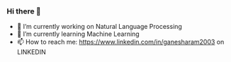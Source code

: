 ### Hi there 👋
- 🔭 I’m currently working on Natural Language Processing
- 🌱 I’m currently learning Machine Learning
- 📫 How to reach me: https://www.linkedin.com/in/ganesharam2003 on LINKEDIN
<!--
**ganesha62/ganesha62** is a ✨ _special_ ✨ repository because its `README.md` (this file) appears on your GitHub profile.

Here are some ideas to get you started:

- 🔭 I’m currently working on ...
- 🌱 I’m currently learning ...
- 👯 I’m looking to collaborate on ...
- 🤔 I’m looking for help with ...
- 💬 Ask me about ...
- 📫 How to reach me: ...
- 😄 Pronouns: ...
- ⚡ Fun fact: ...
-->
